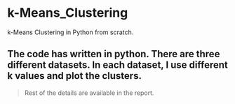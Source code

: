 # k-Means_Clustering
k-Means Clustering in Python from scratch.
## The code has written in python. There are three different datasets. In each dataset, I use different k values and plot the clusters.

>   Rest of the details are available in the report.
